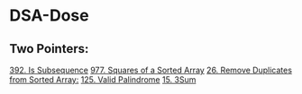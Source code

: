 # DSA-Dose
## Two Pointers:
<a href="https://leetcode.com/problems/is-subsequence/solutions/3697579/easy-solution-two-pointers-beats-100-0ms-google/">392. Is Subsequence</a>
<a href="https://leetcode.com/problems/squares-of-a-sorted-array/solutions/3697662/easy-solution-two-pointers-beats-97-facebook/">977. Squares of a Sorted Array</a>
<a href="https://leetcode.com/problems/remove-duplicates-from-sorted-array/solutions/3697758/easy-solution-two-pointers-facebook-microsoft/">26. Remove Duplicates from Sorted Array:</a>
<a href="https://leetcode.com/problems/valid-palindrome/solutions/3697841/easy-solution-two-pointers-facebook/">125. Valid Palindrome</a>
<a href="https://leetcode.com/problems/3sum/solutions/3697940/easy-solution-two-pointers-facebook/
">15. 3Sum</a>

<a href=""></a>
<a href=""></a>
<a href=""></a>
<a href=""></a>
<a href=""></a>
<a href=""></a>
<a href=""></a>
<a href=""></a>
<a href=""></a>
